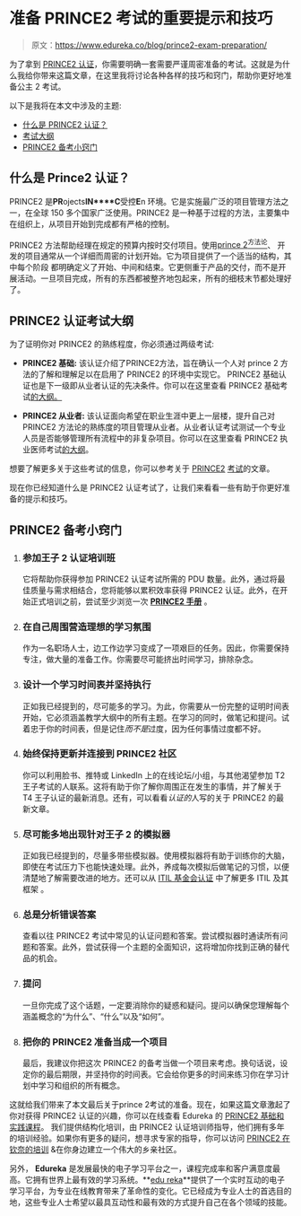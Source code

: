 # 准备 PRINCE2 考试的重要提示和技巧

> 原文：<https://www.edureka.co/blog/prince2-exam-preparation/>

为了拿到 [PRINCE2 认证](https://www.edureka.co/prince2-foundation-and-practitioner-certification-training)，你需要明确一套需要严谨周密准备的考试。这就是为什么我给你带来这篇文章，在这里我将讨论各种各样的技巧和窍门，帮助你更好地准备公主 2 考试。

以下是我将在本文中涉及的主题:

*   [什么是 PRINCE2 认证？](#prince2cert)
*   [考试大纲](#syllabus)
*   [PRINCE2 备考小窍门](#preptips)

## **什么是 Prince2 认证？**

PRINCE2 是**PR**ojects**IN****C**受控**E**n 环境。它是实施最广泛的项目管理方法之一，在全球 150 多个国家广泛使用。PRINCE2 是一种基于过程的方法，主要集中在组织上，从项目开始到完成都有严格的控制。

PRINCE2 方法帮助经理在规定的预算内按时交付项目。使用[prince 2<sup>方法论</sup>](https://www.edureka.co/blog/what-is-prince2/)、 开发的项目通常从一个详细而周密的计划开始。它为项目提供了一个适当的结构，其中每个阶段 都明确定义了开始、中间和结束。它更侧重于产品的交付，而不是开展活动。一旦项目完成，所有的东西都被整齐地包起来，所有的细枝末节都处理好了。

## **PRINCE2 认证考试大纲**

为了证明你对 PRINCE2 的熟练程度，你必须通过两级考试:

*   **PRINCE2 基础:** 该认证介绍了PRINCE2方法，旨在确认一个人对 prince 2 方法的了解和理解足以在启用了  PRINCE2 的环境中实现它。  PRINCE2 基础认证也是下一级即从业者认证的先决条件。你可以在这里查看 PRINCE2 基础考试[的大纲。](http://bit.ly/2swlhJE)

*   **PRINCE2 从业者:** 该认证面向希望在职业生涯中更上一层楼，提升自己对 PRINCE2 方法论的熟练度的项目管理从业者。从业者认证考试测试一个专业人员是否能够管理所有流程中的非复杂项目。你可以在这里查看 PRINCE2 执业医师考试[的大纲](http://bit.ly/2PvjfT7)。

想要了解更多关于这些考试的信息，你可以参考关于 [PRINCE2](https://www.edureka.co/blog/prince2-exam/) [考试](https://www.edureka.co/blog/prince2-exam/)的文章。

现在你已经知道什么是 PRINCE2 认证考试了，让我们来看看一些有助于你更好准备的提示和技巧。

## **PRINCE2 备考小窍门**

1.  ### **参加王子 2 认证培训班**

    它将帮助你获得参加 PRINCE2 认证考试所需的 PDU 数量。此外，通过将最佳质量与需求相结合，您将能够以累积效率获得 PRINCE2 认证。此外，在开始正式培训之前，尝试至少浏览一次 **[PRINCE2 手册](https://www.axelos.com/store/book/managing-successful-projects-with-prince2)** 。

2.  ### **在自己周围营造理想的学习氛围**

    作为一名职场人士，边工作边学习变成了一项艰巨的任务。因此，你需要保持专注，做大量的准备工作。你需要尽可能挤出时间学习，排除杂念。

3.  ### **设计一个学习时间表并坚持执行**

    正如我已经提到的，尽可能多的学习。为此，你需要从一份完整的证明时间表开始，它必须涵盖教学大纲中的所有主题。在学习的同时，做笔记和提问。试着忠于你的时间表，但是记住*而不是*过度，因为任何事情过度都不好。

4.  ### **始终保持更新并连接到 PRINCE2 社区**

    你可以利用脸书、推特或 LinkedIn 上的在线论坛/小组，与其他渴望参加 T2 王子考试的人联系。这将有助于你了解你周围正在发生的事情，并了解关于 T4 王子认证的最新消息。还有，可以看看*认证的*人写的关于 PRINCE2 的最新文章。

5.  ### **尽可能多地出现针对王子 2 的模拟器**

    正如我已经提到的，尽量多带些模拟器。使用模拟器将有助于训练你的大脑，即使在考试压力下也能快速处理。此外，养成每次模拟后做笔记的习惯，以便清楚地了解需要改进的地方。还可以从 [ITIL 基金会认证](https://www.edureka.co/itil4-foundation-certification-training) 中了解更多 ITIL 及其 框架 。

6.  ### **总是分析错误答案**

    查看以往 PRINCE2 考试中常见的认证问题和答案。尝试模拟器时通读所有问题和答案。此外，尝试获得一个主题的全面知识，这将增加你找到正确的替代品的机会。

7.  ### 提问

    一旦你完成了这个话题，一定要消除你的疑惑和疑问。提问以确保您理解每个涵盖概念的“为什么”、“什么”以及“如何”。

8.  ### **把你的 PRINCE2 准备当成一个项目**

    最后，我建议你把这次 PRINCE2 的备考当做一个项目来考虑。换句话说，设定你的最后期限，并坚持你的时间表。它会给你更多的时间来练习你在学习计划中学习和组织的所有概念。

这就给我们带来了本文最后关于prince 2考试的准备。现在，如果这篇文章激起了你对获得 PRINCE2 认证的兴趣，你可以在线查看 Edureka 的 [PRINCE2 基础和实践课程](https://www.edureka.co/prince2-foundation-and-practitioner-certification-training)。 我们提供结构化培训，由 PRINCE2 认证培训师指导，他们拥有多年的培训经验。如果你有更多的疑问，想寻求专家的指导，你可以访问 [PRINCE2 在钦奈的培训](https://www.edureka.co/prince2-foundation-and-practitioner-certification-training-chennai) &在你身边建立一个伟大的乡亲社区。

另外， **Edureka** 是发展最快的电子学习平台之一，课程完成率和客户满意度最高。它拥有世界上最有效的学习系统。**[edu reka](https://www.edureka.co/)**提供了一个实时互动的电子学习平台，为专业在线教育带来了革命性的变化。它已经成为专业人士的首选目的地，这些专业人士希望以最具互动性和最有效的方式提升自己在各个领域的技能。